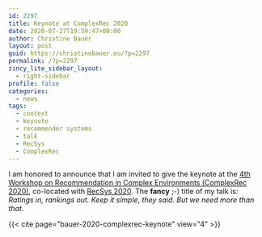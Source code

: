 ```yaml
---
id: 2297
title: Keynote at ComplexRec 2020
date: 2020-07-27T19:59:47+00:00
author: Christine Bauer
layout: post
guid: https://christinebauer.eu/?p=2297
permalink: /?p=2297
zincy_lite_sidebar_layout:
  - right-sidebar
profile: false
categories:
  - news
tags:
  - context
  - keynote
  - recommender systems
  - talk
  - RecSys
  - ComplexRec
---
```

I am honored to announce that I am invited to give the keynote at the [4th Workshop on Recommendation in Complex Environments (ComplexRec 2020)](https://complexrec2020.aau.dk), co-located with [RecSys 2020](https://recsys.acm.org/recsys20/). The **fancy** ;-) title of my talk is: _Ratings in, rankings out. Keep it simple, they said. But we need more than that_.

{{< cite page="bauer-2020-complexrec-keynote" view="4" >}}